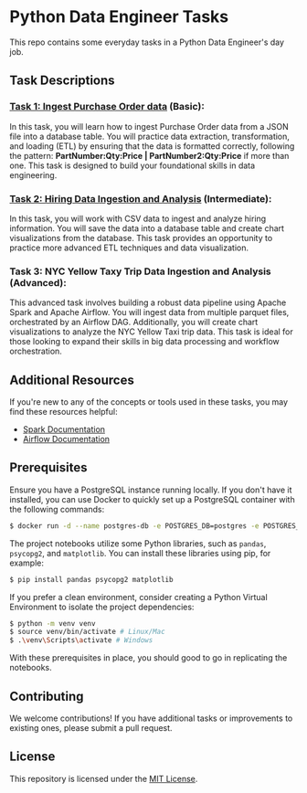 # Python Data Engineer Tasks

This repo contains some everyday tasks in a Python Data Engineer's day job.

## Task Descriptions

### [Task 1: Ingest Purchase Order data](./Task%201/) (Basic): 
In this task, you will learn how to ingest Purchase Order data from a JSON file into a database table. You will practice data extraction, transformation, and loading (ETL) by ensuring that the data is formatted correctly, following the pattern: **PartNumber:Qty:Price | PartNumber2:Qty:Price** if more than one. This task is designed to build your foundational skills in data engineering.
### [Task 2: Hiring Data Ingestion and Analysis](./Task%202/) (Intermediate): 
In this task, you will work with CSV data to ingest and analyze hiring information. You will save the data into a database table and create chart visualizations from the database. This task provides an opportunity to practice more advanced ETL techniques and data visualization.
### Task 3: NYC Yellow Taxy Trip Data Ingestion and Analysis (Advanced): 
This advanced task involves building a robust data pipeline using Apache Spark and Apache Airflow. You will ingest data from multiple parquet files, orchestrated by an Airflow DAG. Additionally, you will create chart visualizations to analyze the NYC Yellow Taxi trip data. This task is ideal for those looking to expand their skills in big data processing and workflow orchestration.

## Additional Resources

If you're new to any of the concepts or tools used in these tasks, you may find these resources helpful:
  - [Spark Documentation](https://spark.apache.org/docs/latest/)
  - [Airflow Documentation](https://airflow.apache.org/docs/stable/index.html)

## Prerequisites

Ensure you have a PostgreSQL instance running locally. If you don't have it installed, you can use Docker to quickly set up a PostgreSQL container with the following commands:

```bash
$ docker run -d --name postgres-db -e POSTGRES_DB=postgres -e POSTGRES_USER=postgres -e POSTGRES_PASSWORD=postgres -p 15432:5432 postgres:15
```

The project notebooks utilize some Python libraries, such as `pandas`, `psycopg2`, and `matplotlib`. You can install these libraries using pip, for example:

```bash
$ pip install pandas psycopg2 matplotlib
```

If you prefer a clean environment, consider creating a Python Virtual Environment to isolate the project dependencies:

```bash
$ python -m venv venv
$ source venv/bin/activate # Linux/Mac
$ .\venv\Scripts\activate # Windows
```

With these prerequisites in place, you should good to go in replicating the notebooks.

## Contributing

We welcome contributions! If you have additional tasks or improvements to existing ones, please submit a pull request.

## License

This repository is licensed under the [MIT License](LICENSE).